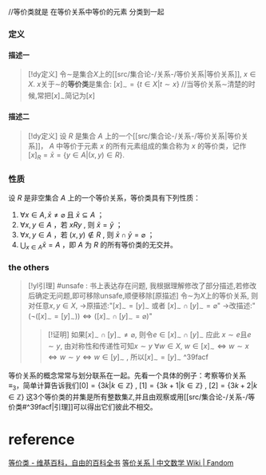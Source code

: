 

//等价类就是 在等价关系中等价的元素 分类到一起

### 定义
#### 描述一
> [!dy定义] 
> 令$\sim$是集合$X$上的[[src/集合论-/关系-/等价关系|等价关系]], $x\in X$.
> $x$关于$\sim$的**等价类**是集合:
> $[x]_{\sim}= \{t\in X|t\sim x\}$
> //当等价关系$\sim$清楚的时候,常把$[x]_{\sim}$简记为$[x]$
#### 描述二
> [!dy定义] 
> 设 ${\displaystyle R}$ 是集合 ${\displaystyle A}$ 上的一个[[src/集合论-/关系-/等价关系|等价关系]]， ${\displaystyle A}$ 中等价于元素 ${\displaystyle x}$ 的所有元素组成的集合称为 ${\displaystyle x}$ 的等价类，记作 ${\displaystyle [x]_{R}={\bar {x}}=\{y\in A|(x,y)\in R\}.}$

### 性质

设 ${\displaystyle R}$ 是非空集合 ${\displaystyle A}$ 上的一个等价关系，等价类具有下列性质：
1.  ${\displaystyle \forall x\in A,{\bar {x}}\neq \varnothing }$ 且  ${\displaystyle {\bar {x}}\subseteq A}$ ；
2.   ${\displaystyle \forall x,y\in A}$ ，若 ${\displaystyle xRy}$ , 则 ${\displaystyle {\bar {x}}={\bar {y}}}$ ；
3.   ${\displaystyle \forall x,y\in A}$ ，若 ${\displaystyle (x,y)\notin R}$ , 则  ${\displaystyle {\bar {x}}\cap {\bar {y}}=\varnothing }$ ；
4.   ${\displaystyle \bigcup _{x\in A}{\bar {x}}=A}$ ，即 ${\displaystyle A}$ 为 ${\displaystyle R}$ 的所有等价类的无交并。

### the others

> [!yl引理] 
> #unsafe : 书上表达存在问题, 我根据理解修改了部分描述,若修改后确定无问题,即可移除unsafe,顺便移除[原描述]
> 令$\sim$为$X$上的等价关系, 则对任意$x,y\in X$, 
> ->原描述:"$[x]_\sim=[y]_\sim$ 或者 $[x]_\sim\cap [y]_\sim=\varnothing$"
> ->改描述:"$(\lnot([x]_\sim=[y]_\sim)) \Longleftrightarrow ([x]_\sim\cap [y]_\sim=\varnothing)$"
> > [!证明]
> > 如果$[x]_\sim\cap [y]_\sim\neq \varnothing$, 则令$e\in [x]_\sim\cap [y]_\sim$
> > 应此 $x\sim e$且$e\sim y$, 由对称性和传递性可知$x\sim y$
> > $\forall w\in X$, $w\in [x]_\sim\Longleftrightarrow w\sim x \Longleftrightarrow w\sim y \Longleftrightarrow w\in [y]_\sim$ , 
> > 所以$[x]_\sim=[y]_\sim$
^39facf

等价关系的概念常常与划分联系在一起。先看一个具体的例子：考察等价关系$≡_3$，简单计算告诉我们$[0]=\{3k|k∈\mathbb{Z}\}~,~[1]=\{3k+1|k∈\mathbb{Z}\}~,~[2]=\{3k+2|k∈\mathbb{Z}\}$
这3个等价类的并集是所有整数集$\mathbb{Z}$,并且由观察或用[[src/集合论-/关系-/等价类#^39facf|引理]]可以得出它们彼此不相交。



# reference
[等价类 - 维基百科，自由的百科全书](https://zh.wikipedia.org/wiki/%E7%AD%89%E4%BB%B7%E7%B1%BB)
[等价关系 | 中文数学 Wiki | Fandom](https://math.fandom.com/zh/wiki/%E7%AD%89%E4%BB%B7%E5%85%B3%E7%B3%BB?variant=zh)
